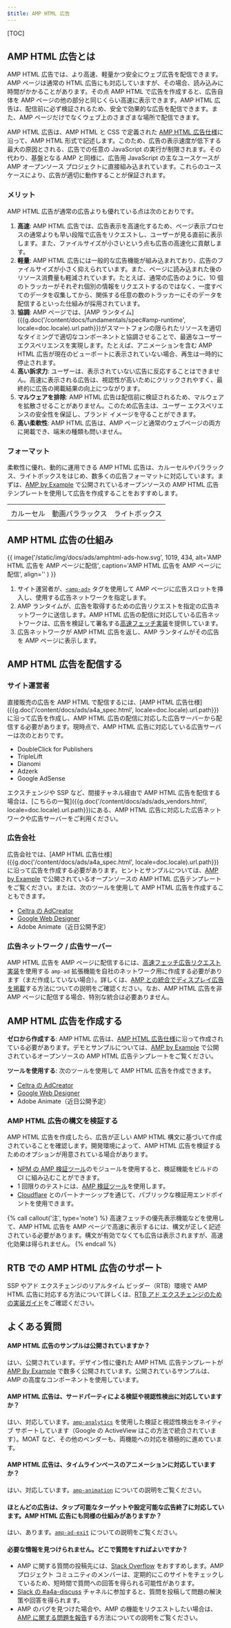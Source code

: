 ```yaml
---
$title: AMP HTML 広告
---
```


[TOC]

## AMP HTML 広告とは

AMP HTML 広告では、より高速、軽量かつ安全にウェブ広告を配信できます。AMP ページは通常の HTML 広告にも対応していますが、その場合、読み込みに時間がかかることがあります。その点 AMP HTML で広告を作成すると、広告自体を AMP ページの他の部分と同じくらい高速に表示できます。AMP HTML 広告は、配信前に必ず検証されるため、安全で効果的な広告を配信できます。また、AMP ページだけでなくウェブ上のさまざまな場所で配信できます。

AMP HTML 広告は、AMP HTML と CSS で定義された [AMP HTML 広告仕様](/ja/docs/ads/a4a_spec.html)に沿って、AMP HTML 形式で記述します。このため、広告の表示速度が低下する最大の原因とされる、広告での任意の JavaScript の実行が制限されます。その代わり、基盤となる AMP と同様に、広告用 JavaScript の主なユースケースが AMP オープンソース プロジェクトに直接組み込まれています。これらのユースケースにより、広告が適切に動作することが保証されます。

### メリット

AMP HTML 広告が通常の広告よりも優れている点は次のとおりです。

1. **高速**: AMP HTML 広告では、広告表示を高速化するため、ページ表示プロセスの通常よりも早い段階で広告をリクエストし、ユーザーが見る直前に表示します。また、ファイルサイズが小さいという点も広告の高速化に貢献します。
1. **軽量**: AMP HTML 広告には一般的な広告機能が組み込まれており、広告のファイルサイズが小さく抑えられています。また、ページに読み込まれた後のリソース消費量も軽減されています。たとえば、通常の広告のように、10 個のトラッカーがそれぞれ個別の情報をリクエストするのではなく、一度すべてのデータを収集してから、関係する任意の数のトラッカーにそのデータを配信するといった仕組みが採用されています。
1. **協調**: AMP ページでは、[AMP ランタイム]({{g.doc('/content/docs/fundamentals/spec#amp-runtime', locale=doc.locale).url.path}})がスマートフォンの限られたリソースを適切なタイミングで適切なコンポーネントと協調させることで、最適なユーザー エクスペリエンスを実現します。たとえば、アニメーションを含む AMP HTML 広告が現在のビューポートに表示されていない場合、再生は一時的に停止されます。
1. **高い訴求力**: ユーザーは、表示されていない広告に反応することはできません。高速に表示される広告は、視認性が高いためにクリックされやすく、最終的に広告の掲載結果の向上につながります。
1. **マルウェアを排除**: AMP HTML 広告は配信前に検証されるため、マルウェアを拡散させることがありません。このため広告主は、ユーザー エクスペリエンスの安全性を保証し、ブランド イメージを守ることができます。
1. **高い柔軟性**: AMP HTML 広告は、AMP ページと通常のウェブページの両方に掲載でき、端末の種類も問いません。


### フォーマット

柔軟性に優れ、動的に運用できる AMP HTML 広告は、カルーセルやパララックス、ライトボックスをはじめ、数多くの広告フォーマットに対応しています。まずは、[AMP by Example](https://ampbyexample.com/amp-ads/#amp-ads/advanced_ads) で公開されているオープンソースの AMP HTML 広告テンプレートを使用して広告を作成することをおすすめします。

<table class="nocolor">
  <tr>
    <td class="col-thirty"><amp-anim width="410" height="731" layout="responsive"
    src="/static/img/docs/ads/amp-ad-01-carousel.gif">
    </amp-anim></td>
    <td class="col-thirty"><amp-anim width="410" height="731" layout="responsive"
    src="/static/img/docs/ads/amp-ad-02-video-parallax.gif">
    </amp-anim></td>
    <td class="col-thirty"><amp-anim width="410" height="731" layout="responsive"
    src="/static/img/docs/ads/amp-ad-03-lightbox.gif">
    </amp-anim></td>
  </tr>
  <tr>
    <td>カルーセル</td>
    <td>動画パララックス</td>
    <td>ライトボックス</td>
  </tr>
</table>


## AMP HTML 広告の仕組み

{{ image('/static/img/docs/ads/amphtml-ads-how.svg', 1019, 434, alt='AMP HTML 広告を AMP ページに配信', caption='AMP HTML 広告を AMP ページに配信', align='' ) }}

1. サイト運営者が、[`<amp-ad>`](/ja/docs/reference/components/amp-ad.html) タグを使用して AMP ページに広告スロットを挿入し、使用する広告ネットワークを指定します。
1. AMP ランタイムが、広告を取得するための広告リクエストを指定の広告ネットワークに送信します。AMP HTML 広告の配信に対応している広告ネットワークは、広告を検証して署名する[高速フェッチ実装](https://github.com/ampproject/amphtml/blob/master/ads/google/a4a/docs/Network-Impl-Guide.md)を提供しています。
1. 広告ネットワークが AMP HTML 広告を返し、AMP ランタイムがその広告を AMP ページに表示します。

## AMP HTML 広告を配信する

### サイト運営者

直接販売の広告を AMP HTML で配信するには、[AMP HTML 広告仕様]({{g.doc('/content/docs/ads/a4a_spec.html', locale=doc.locale).url.path}})に沿って広告を作成し、AMP HTML 広告の配信に対応した広告サーバーから配信する必要があります。現時点で、AMP HTML 広告に対応している広告サーバーは次のとおりです。

*   DoubleClick for Publishers
*   TripleLift
*   Dianomi
*   Adzerk
*   Google AdSense

エクスチェンジや SSP など、間接チャネル経由で AMP HTML 広告を配信する場合は、[こちらの一覧]({{g.doc('/content/docs/ads/ads_vendors.html', locale=doc.locale).url.path}})にある、AMP HTML 広告に対応した広告ネットワークや広告サーバーをご利用ください。

### 広告会社

広告会社では、[AMP HTML 広告仕様]({{g.doc('/content/docs/ads/a4a_spec.html', locale=doc.locale).url.path}})に沿って広告を作成する必要があります。ヒントとサンプルについては、[AMP by Example](https://ampbyexample.com/amp-ads/#amp-ads/advanced_ads) で公開されているオープンソースの AMP HTML 広告テンプレートをご覧ください。または、次のツールを使用して AMP HTML 広告を作成することもできます。

*  [Celtra の AdCreator](http://www.prnewswire.com/news-releases/celtra-partners-with-the-amp-project-showcases-amp-ad-creation-at-google-io-event-300459514.html)
*  [Google Web Designer](https://support.google.com/webdesigner/answer/7529856)
*  Adobe Animate（近日公開予定）

### 広告ネットワーク / 広告サーバー

AMP HTML 広告を AMP ページに配信するには、[高速フェッチ広告リクエスト実装](https://github.com/ampproject/amphtml/blob/master/ads/google/a4a/docs/Network-Impl-Guide.md)を使用する `amp-ad` 拡張機能を自社のネットワーク用に作成する必要があります（まだ作成していない場合）。詳しくは、[AMP との統合でディスプレイ広告を掲載](/ja/docs/ads/adnetwork_integration.html)する方法についての説明をご確認ください。なお、AMP HTML 広告を非 AMP ページに配信する場合、特別な統合は必要ありません。

## AMP HTML 広告を作成する

**ゼロから作成する**: AMP HTML 広告は、[AMP HTML 広告仕様](/ja/docs/ads/a4a_spec.html)に沿って作成されている必要があります。デモとサンプルについては、[AMP by Example](https://ampbyexample.com/amp-ads/#amp-ads) で公開されているオープンソースの AMP HTML 広告テンプレートをご覧ください。

**ツールを使用する**: 次のツールを使用して AMP HTML 広告を作成できます。

*  [Celtra の AdCreator](http://www.prnewswire.com/news-releases/celtra-partners-with-the-amp-project-showcases-amp-ad-creation-at-google-io-event-300459514.html)
*  [Google Web Designer](https://support.google.com/webdesigner/answer/7529856)
*  Adobe Animate（近日公開予定）


### AMP HTML 広告の構文を検証する

AMP HTML 広告を作成したら、広告が正しい AMP HTML 構文に基づいて作成されていることを確認します。開発環境によって、AMP HTML 広告を検証するためのオプションが用意されている場合があります。

*   [NPM の AMP 検証ツール](https://www.npmjs.com/package/amphtml-validator)のモジュールを使用すると、検証機能をビルドの CI に組み込むことができます。
*   1 回限りのテストには、[AMP 検証ツール](https://validator.ampproject.org/)を使用します。
*   [Cloudflare](https://blog.cloudflare.com/amp-validator-api/) とのパートナーシップを通じて、パブリックな検証用エンドポイントを使用できます。

{% call callout('注', type='note') %}
高速フェッチの優先表示機能などを使用して、AMP HTML 広告を AMP ページで高速に表示するには、構文が正しく記述されている必要があります。構文が有効でなくても広告は表示されますが、高速化効果は得られません。
{% endcall %}

## RTB での AMP HTML 広告のサポート

SSP やアド エクスチェンジのリアルタイム ビッダー（RTB）環境で AMP HTML 広告に対応する方法について詳しくは、[RTB アド エクスチェンジのための実装ガイド](https://github.com/ampproject/amphtml/blob/master/ads/google/a4a/docs/RTBExchangeGuide.md)をご確認ください。

## よくある質問

#### AMP HTML 広告のサンプルは公開されていますか？

はい、公開されています。デザイン性に優れた AMP HTML 広告テンプレートが [AMP By Example](https://ampbyexample.com/amp-ads/#amp-ads/experimental_ads) で数多く公開されています。公開されているサンプルは、AMP の高度なコンポーネントを使用しています。

#### AMP HTML 広告は、サードパーティによる検証や視認性検出に対応していますか？

はい、対応しています。[`amp-analytics`](/ja/docs/reference/components/amp-analytics.html) を使用した検証と視認性検出をネイティブ サポートしています（Google の ActiveView はこの方法で統合されています）。MOAT など、その他のベンダーも、両機能への対応を積極的に進めています。

#### AMP HTML 広告は、タイムラインベースのアニメーションに対応していますか？

はい、対応しています。[`amp-animation`](/ja/docs/reference/components/amp-animation.html) についての説明をご覧ください。

#### ほとんどの広告は、タップ可能なターゲットや設定可能な広告終了に対応しています。AMP HTML 広告にも同様の仕組みがありますか？

はい、あります。[`amp-ad-exit`](/ja/docs/reference/components/amp-ad-exit.html) についての説明をご覧ください。

#### 必要な情報を見つけられません。どこで質問をすればよいですか？

*   AMP に関する質問の投稿先には、[Stack Overflow](http://stackoverflow.com/questions/tagged/amp-html) をおすすめします。AMP プロジェクト コミュニティのメンバーは、定期的にこのサイトをチェックしているため、短時間で質問への回答を得られる可能性があります。
*   [Slack の #a4a-discuss](https://docs.google.com/forms/d/e/1FAIpQLSd83J2IZA6cdR6jPwABGsJE8YL4pkypAbKMGgUZZriU7Qu6Tg/viewform?fbzx=4406980310789882877) チャネルに参加すると、質問を投稿して問題の解決策や回答を得られます。
*   AMP のバグを見つけた場合や、AMP の機能をリクエストしたい場合は、[AMP に関する問題を報告](https://github.com/ampproject/amphtml/blob/master/CONTRIBUTING.md#reporting-issues-with-amp)する方法についての説明をご覧ください。
 

